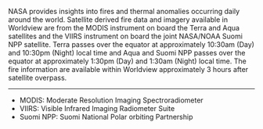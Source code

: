 NASA provides insights into fires and thermal anomalies occurring daily around the world. Satellite derived fire data and imagery available in Worldview are from the MODIS instrument on board the Terra and Aqua satellites and the VIIRS instrument on board the joint NASA/NOAA Suomi NPP satellite. Terra passes over the equator at approximately 10:30am (Day) and 10:30pm (Night) local time and Aqua and Suomi NPP passes over the equator at approximately 1:30pm (Day) and 1:30am (Night) local time. The fire information are available within Worldview approximately 3 hours after satellite overpass.

***
- MODIS: Moderate Resolution Imaging Spectroradiometer
- VIIRS: Visible Infrared Imaging Radiometer Suite
- Suomi NPP: Suomi National Polar orbiting Partnership
